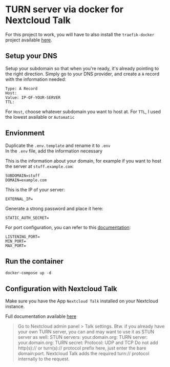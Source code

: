 # TURN server via docker for Nextcloud Talk

For this project to work, you will have to also install the `traefik-docker` project available [here](https://github.com/m1rkwood/traefik-docker).

## Setup your DNS

Setup your subdomain so that when you're ready, it's already pointing to the right direction. Simply go to your DNS provider, and create a `A` record with the information needed:

```
Type: A Record
Host:
Value: IP-OF-YOUR-SERVER
TTL:
```

For `Host`, choose whatever subdomain you want to host at.
For `TTL`, I used the lowest available or `Automatic`

## Envionment

Duplicate the `.env.template` and rename it to `.env`  
In the `.env` file, add the information necessary  

This is the information about your domain, for example if you want to host the server at `stuff.example.com`:
```
SUBDOMAIN=stuff
DOMAIN=example.com
```
This is the IP of your server:
```
EXTERNAL_IP=
```
Generate a strong password and place it here:
```
STATIC_AUTH_SECRET=
```
For port configuration, you can refer to this [documentation](https://github.com/instrumentisto/coturn-docker-image):
```
LISTENING_PORT=
MIN_PORT=
MAX_PORT=
```

## Run the container

```
docker-compose up -d
```

## Configuration with Nextcloud Talk

Make sure you have the App `Nextcloud Talk` installed on your Nextcloud instance.

Full documentation available [here](https://nextcloud-talk.readthedocs.io/en/latest/TURN/)  

> Go to Nextcloud admin panel > Talk settings. Btw. if you already have your own TURN server, you can and may want to use it as STUN server as well:
> STUN servers: your.domain.org:
> TURN server: your.domain.org:
> TURN secret:
> Protocol: UDP and TCP
> Do not add http(s):// or turn(s):// protocol prefix here, just enter the bare domain:port. Nextcloud Talk adds the required turn:// protocol internally to the request.

